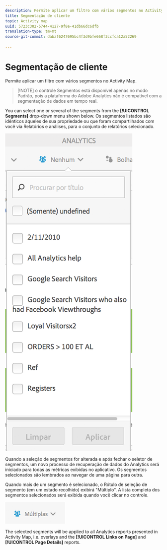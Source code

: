 ```yaml
---
description: Permite aplicar um filtro com vários segmentos no Activity Map.
title: Segmentação de cliente
topic: Activity map
uuid: 5723c302-5744-4127-9f8e-41db66dc6dfb
translation-type: tm+mt
source-git-commit: dabaf6247695bc4f3d9bfe668f3ccfca12a52269

---
```



# Segmentação de cliente

Permite aplicar um filtro com vários segmentos no Activity Map.

>[!NOTE] o controle Segmentos está disponível apenas no modo Padrão, pois a plataforma do Adobe Analytics não é compatível com a segmentação de dados em tempo real.

You can select one or several of the segments from the **[!UICONTROL Segments]** drop-down menu shown below. Os segmentos listados são idênticos àqueles de sua propriedade ou que foram compartilhados com você via Relatórios e análises, para o conjunto de relatórios selecionado.

![](assets/segments.png)

Quando a seleção de segmentos for alterada e após fechar o seletor de segmentos, um novo processo de recuperação de dados do Analytics será iniciado para todas as métricas exibidas no aplicativo. Os segmentos selecionados são lembrados ao navegar de uma página para outra.

Quando mais de um segmento é selecionado, o Rótulo de seleção de segmento (em um estado recolhido) exibirá &quot;Múltiplo&quot;. A lista completa dos segmentos selecionados será exibida quando você clicar no controle.

![](assets/two_segments.png)

The selected segments will be applied to all Analytics reports presented in Activity Map, i.e. overlays and the **[!UICONTROL Links on Page]** and **[!UICONTROL Page Details]** reports.
